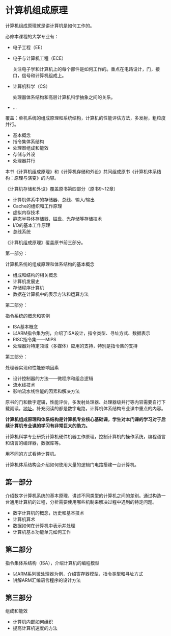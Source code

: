 

# 计算机组成原理

计算机组成原理就是讲计算机是如何工作的。

必修本课程的大学专业有：

- 电子工程（EE）

- 电子与计算机工程（ECE）

  关注电子学和计算机上的每个部件是如何工作的。重点在电路设计，门，接口，信号和计算机组成上。

- 计算机科学（CS）

  处理器体系结构和高层计算机科学抽象之间的关系。

- ...

覆盖：单机系统的组成原理和系统结构，计算机的性能评估方法，多发射，粗粒度并行。

- 基本概念
- 指令集体系结构
- 处理器组成和能效
- 存储与外设
- 处理器并行



本书《计算机组成原理》和《计算机存储和外设》共同组成原书《计算机体系结构：原理与演变》的内容。

《计算机存储和外设》覆盖原书第四部分（原书9~12章）

- 计算机体系中的存储器、总线、输入/输出
- Cache的组织和工作原理
- 虚拟内存技术
- 静态半导体存储器、磁盘、光存储等存储技术
- I/O的基本工作原理
- 总线系统





《计算机组成原理》覆盖原书前三部分。

第一部分：

计算机系统的组成原理和体系结构的基本概念

- 组成和结构的相关概念
- 计算机发展史
- 存储程序计算机
- 数据在计算机中的表示方法和运算方法



第二部分：

指令系统的概念和实例

- ISA基本概念
- 以ARM指令集为例，介绍了ISA设计，指令类型、寻址方式、数据表示
- RISC指令集——MIPS
- 处理器对特定领域（多媒体）应用的支持，特别是指令集的支持



第三部分：

处理器实现和性能影响因素

- 设计控制器的方法——微程序和组合逻辑
- 流水线技术
- 影响流水线性能的因素和解决方法



原书的门和数字逻辑，性能评价，多发射处理器、处理器级并行等内容需要自行下载阅读，[地址](http://www.hzcourse.com/web/teachRes/detail/4030/222#kzxx)。补充阅读的都是数字电路，计算机体系结构专业课中重点的内容。

**计算机组成原理和体系结构是计算机专业核心基础课，学生对本门课的学习对于后续计算机专业课的学习有非常巨大的助力。**

计算机科学专业研究计算机硬件机器工作原理，控制计算机的操作系统，编程语言和语言的编译器，数据库等。

用不同的方式看待计算机。



计算机体系结构会介绍如何使用大量的逻辑门电路搭建一台计算机。







## 第一部分

介绍数字计算机系统的基本原理，讲述不同类型的计算机之间的差别。通过构造一台通用计算机的过程，分析需要使用哪些机制来解决过程中遇到的特定问题。

- 数字计算机的概念，历史和基本技术
- 计算机算术
- 数据如何在计算机中表示并处理
- 计算机基本功能单元如何工作





## 第二部分

指令集体系结构（ISA），介绍计算机的编程模型

- 以ARM系列微处理器为例，介绍寄存器模型，指令类型和寻址方式
- 讲解ARM汇编语言程序的设计方法





## 第三部分

组成和能效

- 计算机内部如何组织
- 提高计算机速度的方法



















